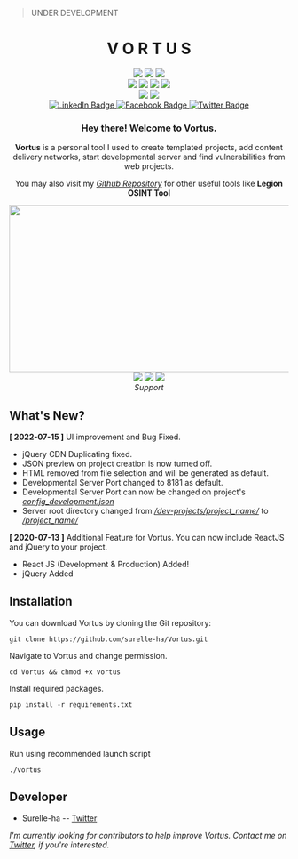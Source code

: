 
> UNDER DEVELOPMENT
<div align="center">
	<h1>V O R T U S</h1>
	<img src="https://img.shields.io/badge/HTML-Yes-orange">
	<img src="https://img.shields.io/badge/CSS-Yes-lightgreen">
	<img src="https://img.shields.io/badge/JavaScript-Yes-yellow"><br>
	<img src="https://img.shields.io/badge/VueJS-Yes-green">
	<img src="https://img.shields.io/badge/Tailwind-Yes-blue">
	<img src="https://img.shields.io/badge/Bootstrap-Yes-blueviolet">
	<img src="https://img.shields.io/badge/FontAwesome-Yes-lightgray"><br>
	<img src="https://img.shields.io/badge/ReactJS-Yes-9cf">
	<img src="https://img.shields.io/badge/jQuery-Yes-yellow">
</div>
<div id="badges" align="center">
    <a href="https://www.linkedin.com/in/harold-eustaquio-b13190237/">
    <img src="https://img.shields.io/badge/LinkedIn-blue?style=for-the-badge&logo=linkedin&logoColor=white" alt="LinkedIn Badge"/>
    </a>
    <a href="#">
     <img src="https://img.shields.io/badge/Facebook-blue?style=for-the-badge&logo=facebook&logoColor=white" alt="Facebook Badge"/>
    </a>
    <a href="https://twitter.com/escolidista1">
     <img src="https://img.shields.io/badge/Twitter-blue?style=for-the-badge&logo=twitter&logoColor=white" alt="Twitter Badge"/>
    </a>
  </div>
  <div align="center">
	  <img src="https://komarev.com/ghpvc/?username=surelle-ha&style=flat-square&color=blue" alt=""/>
	  <h3>Hey there! Welcome to Vortus.</h3>
	  <p><b>Vortus</b> is a personal tool I used to create templated projects, add content delivery networks, start developmental server and find vulnerabilities from web projects. </p> 
	  <p>You may also visit my <i><a href="https://github.com/surelle-ha/">Github Repository</a></i> for other useful tools like <b>Legion OSINT Tool</b></p>
  <img src="https://media.giphy.com/media/eGlWh8b2oDeSuFjGM6/giphy.gif" width="600" height="300"/><br>
  <img src="https://img.shields.io/badge/Windows-No-blue">
  <img src="https://img.shields.io/badge/Linus-Yes-orange">
  <img src="https://img.shields.io/badge/MAC-No-lightgray"><br>
  <i>Support</i>
</div>

## What's New?
**[ 2022-07-15 ]** UI improvement and Bug Fixed.
- jQuery CDN Duplicating fixed.
- JSON preview on project creation is now turned off. 
- HTML removed from file selection and will be generated as default.
- Developmental Server Port changed to 8181 as default.
- Developmental Server Port can now be changed on project's <u>*config_development.json*</u>
- Server root directory changed from <u>*/dev-projects/project_name/*</u> to <u>*/project_name/*</u>

**[ 2020-07-13 ]** Additional Feature for Vortus. You can now include ReactJS and jQuery to your project. 
- React JS (Development & Production) Added!
- jQuery Added

## Installation
You can download Vortus by cloning the Git repository:

    git clone https://github.com/surelle-ha/Vortus.git
   
Navigate to Vortus and change permission.

    cd Vortus && chmod +x vortus
 
Install required packages.

    pip install -r requirements.txt

 ## Usage
Run using recommended launch script

    ./vortus

## Developer

 - Surelle-ha -- [Twitter](https://twitter.com/escolidista1)
 
 _I'm currently looking for contributors to help improve Vortus. Contact me on [Twitter](https://twitter.com/escolidista1), if you're interested._
